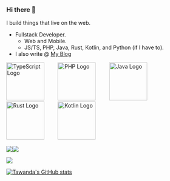 ### Hi there 👋

I build things that live on the web.
- Fullstack Developer.
  - Web and Mobile.  
  - JS/TS, PHP, Java, Rust, Kotlin, and Python (if I have to).
- I also write @ [My Blog](https://www.tawandamunongo.dev)

<div align="left">
  <img src="https://upload.wikimedia.org/wikipedia/commons/4/4c/Typescript_logo_2020.svg" alt="TypeScript Logo" width="100" />
    &nbsp;&nbsp;&nbsp;&nbsp;&nbsp;&nbsp;&nbsp;
  <img src="https://upload.wikimedia.org/wikipedia/commons/2/27/PHP-logo.svg" alt="PHP Logo" width="100" />
    &nbsp;&nbsp;&nbsp;&nbsp;&nbsp;&nbsp;&nbsp;
  <img src="https://upload.wikimedia.org/wikipedia/en/thumb/3/30/Java_programming_language_logo.svg/121px-Java_programming_language_logo.svg.png" alt="Java Logo" width="100" />
    &nbsp;&nbsp;&nbsp;&nbsp;&nbsp;&nbsp;&nbsp;
  <img src="https://upload.wikimedia.org/wikipedia/commons/d/d5/Rust_programming_language_black_logo.svg" alt="Rust Logo" width="100" />
    &nbsp;&nbsp;&nbsp;&nbsp;&nbsp;&nbsp;&nbsp;
  <img src="https://upload.wikimedia.org/wikipedia/commons/7/74/Kotlin_Icon.png" alt="Kotlin Logo" width="100" />
</div>


[![](https://img.shields.io/badge/Medium-2E3138?style=for-the-badge&logo=medium&logoColor=white)](https://thoughtrealm.medium.com)[![](https://img.shields.io/badge/linkedin-%230077B5.svg?style=for-the-badge&logo=linkedin)](https://www.linkedin.com/in/tawanda-munongo/)

<img src="https://github-readme-stats.vercel.app/api/top-langs?username=tmunongo&layout=compact"/>

[![Tawanda's GitHub stats](https://github-readme-stats.vercel.app/api?username=tmunongo&theme=tokyonight)](https://github.com/anuraghazra/github-readme-stats)

